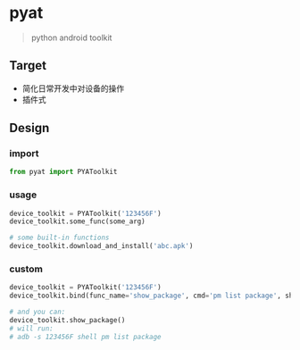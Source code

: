 # pyat

> python android toolkit

## Target

- 简化日常开发中对设备的操作
- 插件式

## Design

### import

```python
from pyat import PYAToolkit
```

### usage

```python
device_toolkit = PYAToolkit('123456F')
device_toolkit.some_func(some_arg)

# some built-in functions
device_toolkit.download_and_install('abc.apk')
```

### custom

```python
device_toolkit = PYAToolkit('123456F')
device_toolkit.bind(func_name='show_package', cmd='pm list package', shell=True)

# and you can:
device_toolkit.show_package()
# will run:
# adb -s 123456F shell pm list package
```
